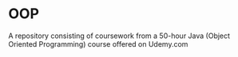 # OOP
A repository consisting of coursework from a 50-hour Java (Object Oriented Programming) course offered on Udemy.com
